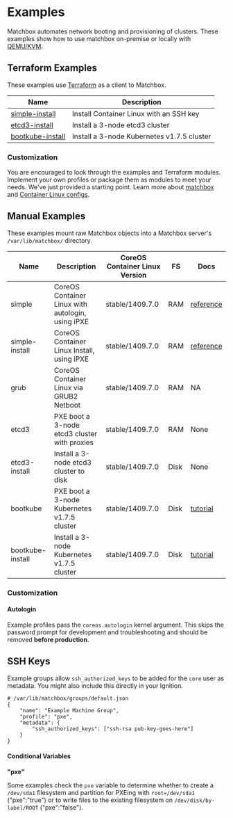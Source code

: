 # Examples

Matchbox automates network booting and provisioning of clusters. These examples show how to use matchbox on-premise or locally with [QEMU/KVM](scripts/README.md#libvirt).

## Terraform Examples

These examples use [Terraform](https://www.terraform.io/intro/) as a client to Matchbox.

| Name                          | Description                   |
|-------------------------------|-------------------------------|
| [simple-install](terraform/simple-install) | Install Container Linux with an SSH key |
| [etcd3-install](terraform/etcd3-install) | Install a 3-node etcd3 cluster |
| [bootkube-install](terraform/bootkube-install) | Install a 3-node Kubernetes v1.7.5 cluster |

### Customization

You are encouraged to look through the examples and Terraform modules. Implement your own profiles or package them as modules to meet your needs. We've just provided a starting point. Learn more about [matchbox](../Documentation/matchbox.md) and [Container Linux configs](../Documentation/container-linux-config.md).

## Manual Examples

These examples mount raw Matchbox objects into a Matchbox server's `/var/lib/matchbox/` directory.

| Name       | Description | CoreOS Container Linux Version | FS | Docs | 
|------------|-------------|----------------|----|-----------|
| simple | CoreOS Container Linux with autologin, using iPXE | stable/1409.7.0 | RAM | [reference](https://coreos.com/os/docs/latest/booting-with-ipxe.html) |
| simple-install | CoreOS Container Linux Install, using iPXE | stable/1409.7.0 | RAM | [reference](https://coreos.com/os/docs/latest/booting-with-ipxe.html) |
| grub | CoreOS Container Linux via GRUB2 Netboot | stable/1409.7.0 | RAM | NA |
| etcd3 | PXE boot a 3-node etcd3 cluster with proxies | stable/1409.7.0 | RAM | None |
| etcd3-install | Install a 3-node etcd3 cluster to disk | stable/1409.7.0 | Disk | None |
| bootkube | PXE boot a 3-node Kubernetes v1.7.5 cluster | stable/1409.7.0 | Disk | [tutorial](../Documentation/bootkube.md) |
| bootkube-install | Install a 3-node Kubernetes v1.7.5 cluster | stable/1409.7.0 | Disk | [tutorial](../Documentation/bootkube.md) |

### Customization

#### Autologin

Example profiles pass the `coreos.autologin` kernel argument. This skips the password prompt for development and troubleshooting and should be removed **before production**.

## SSH Keys

Example groups allow `ssh_authorized_keys` to be added for the `core` user as metadata. You might also include this directly in your Ignition.

    # /var/lib/matchbox/groups/default.json
    {
        "name": "Example Machine Group",
        "profile": "pxe",
        "metadata": {
            "ssh_authorized_keys": ["ssh-rsa pub-key-goes-here"]
        }
    }

#### Conditional Variables

**"pxe"**

Some examples check the `pxe` variable to determine whether to create a `/dev/sda1` filesystem and partition for PXEing with `root=/dev/sda1` ("pxe":"true") or to write files to the existing filesystem on `/dev/disk/by-label/ROOT` ("pxe":"false").
